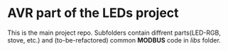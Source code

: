 # AVR part of the LEDs project

This is the main project repo. Subfolders contain diffrent parts(LED-RGB, stove, etc.) and (to-be-refactored) common **MODBUS** code in *libs* folder.
